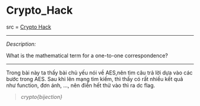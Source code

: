 # Crypto_Hack

src = [Crypto Hack](https://cryptohack.org/courses/symmetric/aes0/)

---

_Description:_

What is the mathematical term for a one-to-one correspondence?

---

Trong bài này ta thấy bài chủ yếu nói về AES,nên tìm câu trả lời dựa vào các bước trong AES. Sau khi lên mạng tìm kiếm, thì thấy có rất nhiều kết quả như function, đơn ánh, ..., nên điền hết thử vào thì ra dc flag. 

> _crypto{bijection}_
